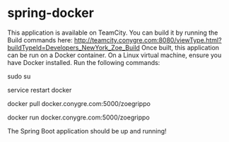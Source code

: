 # spring-docker

This application is available on TeamCity. You can build it by running the Build commands here: http://teamcity.conygre.com:8080/viewType.html?buildTypeId=Developers_NewYork_Zoe_Build
Once built, this application can be run on a Docker container. 
On a Linux virtual machine, ensure you have Docker installed. Run the following commands:

sudo su

service restart docker

docker pull docker.conygre.com:5000/zoegrippo

docker run docker.conygre.com:5000/zoegrippo

The Spring Boot application should be up and running!
